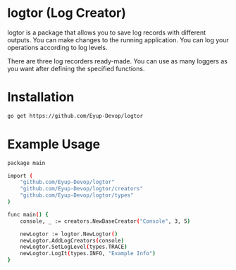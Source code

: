 # logtor (Log Creator)

logtor is a package that allows you to save log records with different outputs. You can make changes to the running application. You can log your operations according to log levels.

There are three log recorders ready-made. You can use as many loggers as you want after defining the specified functions.

# Installation

```sh
go get https://github.com/Eyup-Devop/logtor
```

# Example Usage

```sh
package main

import (
	"github.com/Eyup-Devop/logtor"
	"github.com/Eyup-Devop/logtor/creators"
	"github.com/Eyup-Devop/logtor/types"
)

func main() {
	console, _ := creators.NewBaseCreator("Console", 3, 5)

	newLogtor := logtor.NewLogtor()
	newLogtor.AddLogCreators(console)
	newLogtor.SetLogLevel(types.TRACE)
	newLogtor.LogIt(types.INFO, "Example Info")
}

```
